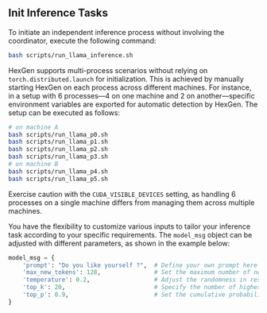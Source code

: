 ## Init Inference Tasks

To initiate an independent inference process without involving the coordinator, execute the following command:

```bash
bash scripts/run_llama_inference.sh
```

HexGen supports multi-process scenarios without relying on `torch.distributed.launch` for initialization. This is achieved by manually starting HexGen on each process across different machines. For instance, in a setup with 6 processes—4 on one machine and 2 on another—specific environment variables are exported for automatic detection by HexGen. The setup can be executed as follows:

```bash
# on machine A
bash scripts/run_llama_p0.sh
bash scripts/run_llama_p1.sh
bash scripts/run_llama_p2.sh
bash scripts/run_llama_p3.sh
# on machine B
bash scripts/run_llama_p4.sh
bash scripts/run_llama_p5.sh
```

Exercise caution with the `CUDA_VISIBLE_DEVICES` setting, as handling 6 processes on a single machine differs from managing them across multiple machines.

You have the flexibility to customize various inputs to tailor your inference task according to your specific requirements. The `model_msg` object can be adjusted with different parameters, as shown in the example below:

```python
model_msg = {
    'prompt': "Do you like yourself ?",  # Define your own prompt here
    'max_new_tokens': 128,               # Set the maximum number of new tokens
    'temperature': 0.2,                  # Adjust the randomness in response generation
    'top_k': 20,                         # Specify the number of highest probability vocabulary tokens to keep for top-k sampling
    'top_p': 0.9,                        # Set the cumulative probability threshold for top-p (nucleus) sampling
}
```
